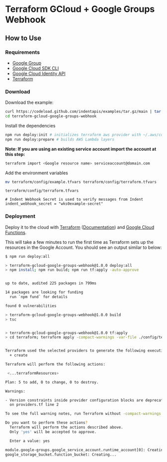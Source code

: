 # Terraform GCloud + Google Groups Webhook

## How to Use

### Requirements

- [Google Group](https://groups.google.com/my-groups)
- [Google Cloud SDK CLI](https://cloud.google.com/sdk/docs/install)
- [Google Cloud Identity API](https://console.cloud.google.com/apis/library/cloudidentity.googleapis.com)
- [Terraform](https://terraform.io)

### Download

Download the example:

```bash
curl https://codeload.github.com/indentapis/examples/tar.gz/main | tar -xz --strip=2 examples-main/webhooks/change/terraform-gcloud-google-groups-webhook
cd terraform-gcloud-google-groups-webhook
```

Install the dependencies

```bash
npm run deploy:init # initializes terraform aws provider with ~/.aws/config
npm run deploy:prepare # builds AWS Lambda layers
```

**Note: If you are using an existing service account import the account at this step:**

```bash
terraform import <Google resource name> serviceaccount@domain.com
```

Add the environment variables

```bash
mv terraform/config/example.tfvars terraform/config/terraform.tfvars
```

`terraform/config/terraform.tfvars`

```hcl
# Indent Webhook Secret is used to verify messages from Indent
indent_webhook_secret = "wks0example-secret"
```

### Deployment

Deploy it to the cloud with [Terraform](https://terraform.io) ([Documentation](https://terraform.io/docs/)) and [Google Cloud Functions](https://console.cloud.google.com/functions).

This will take a few minutes to run the first time as Terraform sets up the resources in the Google Account. You should see an output similar to below:

```bash
$ npm run deploy:all

> terraform-gcloud-google-groups-webhook@1.0.0 deploy:all
> npm install; npm run build; npm run tf:apply -auto-approve


up to date, audited 225 packages in 799ms

14 packages are looking for funding
  run `npm fund` for details

found 0 vulnerabilities

> terraform-gcloud-google-groups-webhook@1.0.0 build
> tsc


> terraform-gcloud-google-groups-webhook@1.0.0 tf:apply
> cd terraform; terraform apply -compact-warnings -var-file ./config/terraform.tfvars


Terraform used the selected providers to generate the following execution plan. Resource actions are indicated with the following symbols:
  + create

Terraform will perform the following actions:

 <...terraformResources>

Plan: 5 to add, 0 to change, 0 to destroy.

Warnings:

- Version constraints inside provider configuration blocks are deprecated
  on providers.tf line 2

To see the full warning notes, run Terraform without -compact-warnings.

Do you want to perform these actions?
  Terraform will perform the actions described above.
  Only 'yes' will be accepted to approve.

  Enter a value: yes

module.google-groups.google_service_account.runtime_account[0]: Creating...
google_storage_bucket.function_bucket: Creating...
```
